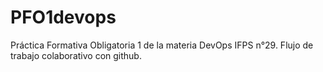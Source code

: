 # PFO1devops
Práctica Formativa Obligatoria 1 de la materia DevOps IFPS n°29. Flujo de trabajo colaborativo con github.
